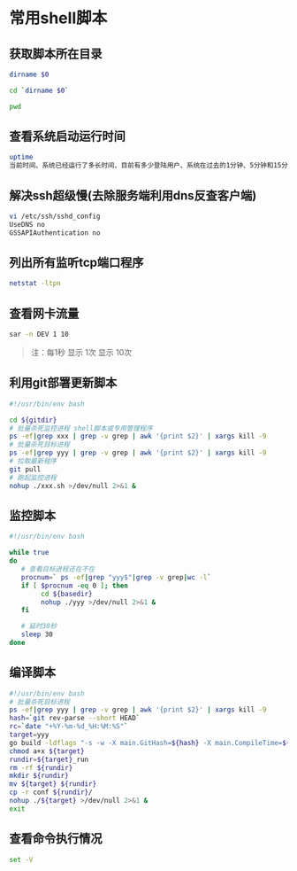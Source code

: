 # 常用shell脚本

## 获取脚本所在目录

```bash
dirname $0

cd `dirname $0`

pwd
```

## 查看系统启动运行时间

```bash
uptime
当前时间、系统已经运行了多长时间、目前有多少登陆用户、系统在过去的1分钟、5分钟和15分钟内的平均负载。
```

## 解决ssh超级慢(去除服务端利用dns反查客户端)

```bash
vi /etc/ssh/sshd_config
UseDNS no
GSSAPIAuthentication no
```


## 列出所有监听tcp端口程序

```bash
netstat -ltpn
```

## 查看网卡流量

```bash
sar -n DEV 1 10
```
> 注：每1秒 显示 1次 显示 10次

## 利用git部署更新脚本

```bash
#!/usr/bin/env bash

cd ${gitdir}
# 批量杀死监控进程 shell脚本或专用管理程序
ps -ef|grep xxx | grep -v grep | awk '{print $2}' | xargs kill -9
# 批量杀死目标进程
ps -ef|grep yyy | grep -v grep | awk '{print $2}' | xargs kill -9
# 拉取最新程序
git pull
# 跑起监控进程
nohup ./xxx.sh >/dev/null 2>&1 &
```

## 监控脚本

```bash
#!/usr/bin/env bash

while true
do
   # 查看目标进程还在不在
   procnum=` ps -ef|grep "yyy$"|grep -v grep|wc -l`
   if [ $procnum -eq 0 ]; then
   		cd ${basedir}
   		nohup ./yyy >/dev/null 2>&1 &
   fi

   # 延时30秒
   sleep 30
done
```

## 编译脚本
```bash
#!/usr/bin/env bash
# 批量杀死目标进程
ps -ef|grep yyy | grep -v grep | awk '{print $2}' | xargs kill -9
hash=`git rev-parse --short HEAD`
rc=`date "+%Y-%m-%d_%H:%M:%S"`
target=yyy
go build -ldflags "-s -w -X main.GitHash=${hash} -X main.CompileTime=${rc}" -tags=jsoniter -o ${target} ${target}.go
chmod a+x ${target}
rundir=${target}_run
rm -rf ${rundir}
mkdir ${rundir}
mv ${target} ${rundir}
cp -r conf ${rundir}/
nohup ./${target} >/dev/null 2>&1 &
exit
```

## 查看命令执行情况

```bash
set -V
```